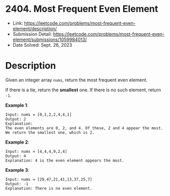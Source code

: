# 2404. Most Frequent Even Element

- Link: https://leetcode.com/problems/most-frequent-even-element/description/
- Submission Detail: https://leetcode.com/problems/most-frequent-even-element/submissions/1059984013/
- Date Solved: Sept. 26, 2023

# Description

Given an integer array `nums`, return the most frequent even element.

If there is a tie, return the **smallest** one. If there is no such element, return `-1`.

**Example 1**:

```
Input: nums = [0,1,2,2,4,4,1]
Output: 2
Explanation:
The even elements are 0, 2, and 4. Of these, 2 and 4 appear the most.
We return the smallest one, which is 2.
```

**Example 2**:

```
Input: nums = [4,4,4,9,2,4]
Output: 4
Explanation: 4 is the even element appears the most.
```

**Example 3**:

```
Input: nums = [29,47,21,41,13,37,25,7]
Output: -1
Explanation: There is no even element.
```
